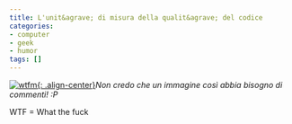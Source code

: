 ```yaml
---
title: L'unit&agrave; di misura della qualit&agrave; del codice
categories:
- computer
- geek
- humor
tags: []
---
```

[![wtfm]({{site.url}}/images/wtfm.jpg){: .align-center}]({{site.url}}/images/wtfm.jpg)_Non
credo che un immagine così abbia bisogno di commenti! :P_

WTF = What the fuck

